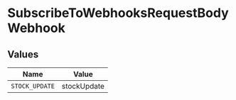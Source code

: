 # SubscribeToWebhooksRequestBodyWebhook


## Values

| Name           | Value          |
| -------------- | -------------- |
| `STOCK_UPDATE` | stockUpdate    |